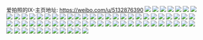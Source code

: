 爱拍照的IX-主页地址: https://weibo.com/u/5132876390 
![](https://wx4.sinaimg.cn/mw2000/005Bn1CSly1h98crs4jc8j31m5286qv5.jpg) 
![](https://wx4.sinaimg.cn/mw2000/005Bn1CSly1h98cro5ihqj30rs4441kx.jpg) 
![](https://wx4.sinaimg.cn/mw2000/005Bn1CSly1h98crty8mfj32c0340qv8.jpg) 
![](https://wx4.sinaimg.cn/mw2000/005Bn1CSly1h98crupnzmj31s82dmb2a.jpg) 
![](https://wx4.sinaimg.cn/mw2000/005Bn1CSly1h98croxcvtj30rs777npe.jpg) 
![](https://wx4.sinaimg.cn/mw2000/005Bn1CSly1h98crr0lt5j325g2v9u0y.jpg) 
![](https://wx4.sinaimg.cn/mw2000/005Bn1CSly1h98crnnfgrj32an35s1l0.jpg) 
![](https://wx4.sinaimg.cn/mw2000/005Bn1CSly1h98crppgohj30rs777hdu.jpg) 
![](https://wx4.sinaimg.cn/mw2000/005Bn1CSly1h8vn7tdqwtj32c0340kjq.jpg) 
![](https://wx4.sinaimg.cn/mw2000/005Bn1CSly1h8vn7ii65ij32c0340npi.jpg) 
![](https://wx4.sinaimg.cn/mw2000/005Bn1CSly1h8vn81ktwej32c0340b2c.jpg) 
![](https://wx4.sinaimg.cn/mw2000/005Bn1CSly1h8vn6w10avj32c0340e86.jpg) 
![](https://wx4.sinaimg.cn/mw2000/005Bn1CSly1h8vn88kuf3j32c03407wl.jpg) 
![](https://wx4.sinaimg.cn/mw2000/005Bn1CSly1h8vn77r8xij32c0340qva.jpg) 
![](https://wx4.sinaimg.cn/mw2000/005Bn1CSly1h8vn8gbgvyj32c0340e85.jpg) 
![](https://wx4.sinaimg.cn/mw2000/005Bn1CSly1h8aerouwttj32c0340b2a.jpg) 
![](https://wx4.sinaimg.cn/mw2000/005Bn1CSly1h7jrs27hmoj32c03401kz.jpg) 
![](https://wx4.sinaimg.cn/mw2000/005Bn1CSly1h7jrs637zhj32c03404qq.jpg) 
![](https://wx4.sinaimg.cn/mw2000/005Bn1CSly1h7jrs3lrf6j327q315kjl.jpg) 
![](https://wx4.sinaimg.cn/mw2000/005Bn1CSly1h7aqofg6jwj327x2ykhdu.jpg) 
![](https://wx4.sinaimg.cn/mw2000/005Bn1CSly1h7aqp6ut5sj32c0340x6q.jpg) 
![](https://wx4.sinaimg.cn/mw2000/005Bn1CSly1h7aqoio5hej32bt35s7vl.jpg) 
![](https://wx4.sinaimg.cn/mw2000/005Bn1CSly1h7aqp5erkij32aa35snpg.jpg) 
![](https://wx4.sinaimg.cn/mw2000/005Bn1CSly1h79tocaz3kj30rs15o15a.jpg) 
![](https://wx4.sinaimg.cn/mw2000/005Bn1CSly1h79tobrirmj32c0340kjm.jpg) 
![](https://wx4.sinaimg.cn/mw2000/005Bn1CSly1h79todb7gkj32c0340npe.jpg) 
![](https://wx4.sinaimg.cn/mw2000/005Bn1CSly1h79toe4s31j324j2u2e82.jpg) 
![](https://wx4.sinaimg.cn/mw2000/005Bn1CSly1h6rujrb4j7j32c0340kjn.jpg) 
![](https://wx4.sinaimg.cn/mw2000/005Bn1CSly1h6rujq0mk0j32bm35shdw.jpg) 
![](https://wx4.sinaimg.cn/mw2000/005Bn1CSly1h6rujsisz8j32c0340qv7.jpg) 
![](https://wx4.sinaimg.cn/mw2000/005Bn1CSly1h6rujwysaaj32au35skjn.jpg) 
![](https://wx4.sinaimg.cn/mw2000/005Bn1CSly1h6rujto7raj32c0340x6p.jpg) 
![](https://wx4.sinaimg.cn/mw2000/005Bn1CSly1h6rujutul1j327s2yenpe.jpg) 
![](https://wx4.sinaimg.cn/mw2000/005Bn1CSly1h6kgpraoqej316o1kwhbv.jpg) 
![](https://wx4.sinaimg.cn/mw2000/005Bn1CSly1h6eeqyuqrlj32c0340u0x.jpg) 
![](https://wx4.sinaimg.cn/mw2000/005Bn1CSly1h6eeqx3tfcj32c0340kjl.jpg) 
![](https://wx4.sinaimg.cn/mw2000/005Bn1CSly1h6eeqy6wqfj32c0340hdt.jpg) 
![](https://wx4.sinaimg.cn/mw2000/005Bn1CSly1h68s6mauqgj32802yo4qs.jpg) 
![](https://wx4.sinaimg.cn/mw2000/005Bn1CSly1h68s65b97oj32802yo7wk.jpg) 
![](https://wx4.sinaimg.cn/mw2000/005Bn1CSly1h68s54horhj32802yo1kz.jpg) 
![](https://wx4.sinaimg.cn/mw2000/005Bn1CSly1h5zmeern5oj32802yots5.jpg) 
![](https://wx4.sinaimg.cn/mw2000/005Bn1CSly1h5zmebs12ej32802yoqot.jpg) 
![](https://wx4.sinaimg.cn/mw2000/005Bn1CSly1h5sgwldzjij32662w94qq.jpg) 
![](https://wx4.sinaimg.cn/mw2000/005Bn1CSly1h5sgwmiqbyj328a2z2x6p.jpg) 
![](https://wx4.sinaimg.cn/mw2000/005Bn1CSly1h5sgwnr59bj32c0340npe.jpg) 
![](https://wx4.sinaimg.cn/mw2000/005Bn1CSly1h5sgwiuzpvj32c03401ky.jpg) 
![](https://wx4.sinaimg.cn/mw2000/005Bn1CSly1h5sgwk7l8wj32c0340b2a.jpg) 
![](https://wx4.sinaimg.cn/mw2000/005Bn1CSly1h5r8upyz3ej31y72llnpd.jpg) 
![](https://wx4.sinaimg.cn/mw2000/005Bn1CSly1h5r8uiy175j31be0zk1be.jpg) 
![](https://wx4.sinaimg.cn/mw2000/005Bn1CSly1h5r8uk6cvoj33402c0b29.jpg) 
![](https://wx4.sinaimg.cn/mw2000/005Bn1CSly1h5r8unk6gxj33402c0qv6.jpg) 
![](https://wx4.sinaimg.cn/mw2000/005Bn1CSly1h5r8ugc586j33402c0u0y.jpg) 
![](https://wx4.sinaimg.cn/mw2000/005Bn1CSly1h5j000qnezj32802yoe85.jpg) 
![](https://wx4.sinaimg.cn/mw2000/005Bn1CSly1h5dnenc2tfj31sc2dsay8.jpg) 
![](https://wx4.sinaimg.cn/mw2000/005Bn1CSly1h5dnempv6lj32802yohdv.jpg) 
![](https://wx4.sinaimg.cn/mw2000/005Bn1CSly1h59p43on3sj31sc2dse82.jpg) 
![](https://wx4.sinaimg.cn/mw2000/005Bn1CSly1h59p405w2sj32c03404qr.jpg) 
![](https://wx4.sinaimg.cn/mw2000/005Bn1CSly1h59p5r2ceqj32c0340b2c.jpg) 
![](https://wx4.sinaimg.cn/mw2000/005Bn1CSly1h59p42lg2tj32c0340npf.jpg) 
![](https://wx4.sinaimg.cn/mw2000/005Bn1CSly1h59p3ywbt8j32c02c0u0y.jpg) 
![](https://wx4.sinaimg.cn/mw2000/005Bn1CSly1h53agg52e5j31cb1tvkhe.jpg) 
![](https://wx4.sinaimg.cn/mw2000/005Bn1CSly1h53aggrqnvj30tw13ydq4.jpg) 
![](https://wx4.sinaimg.cn/mw2000/005Bn1CSly1h4z2efy5ygj32c03407wj.jpg) 
![](https://wx4.sinaimg.cn/mw2000/005Bn1CSly1h4z2egzl78j32c0340npe.jpg) 
![](https://wx4.sinaimg.cn/mw2000/005Bn1CSly1h4z2es9luqj32c0340hdw.jpg) 
![](https://wx4.sinaimg.cn/mw2000/005Bn1CSly1h4z2ei5bggj32c0340npe.jpg) 
![](https://wx4.sinaimg.cn/mw2000/005Bn1CSly1h4z2ej8382j32c0340b2b.jpg) 
![](https://wx4.sinaimg.cn/mw2000/005Bn1CSly1h4z2el7v8tj32c0340kjo.jpg) 
